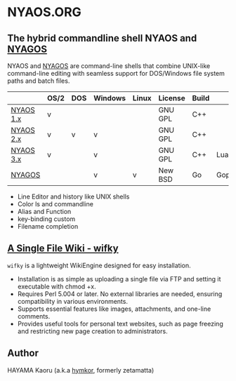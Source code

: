 # NYAOS.ORG

## The hybrid commandline shell NYAOS and [NYAGOS]

NYAOS and [NYAGOS] are command-line shells that combine UNIX-like command-line editing with seamless support for DOS/Windows file system paths and batch files.

|           |OS/2|DOS|Windows|Linux| License |Build|Lua       |Code|Support
|-----------|----|---|-------|-----|---------|-----|----------|----|---------
|[NYAOS 1.x]| v  |   |       |     | GNU GPL |C++  |          |DBCS|1996-2000
|[NYAOS 2.x]| v  | v | v     |     | GNU GPL |C++  |          |DBCS|2001-2010
|[NYAOS 3.x]| v  |   | v     |     | GNU GPL |C++  |Lua 5.2   |DBCS|2010-2014
|[NYAGOS]   |    |   | v     | v   | New BSD |Go   |GopherLua |UTF8|2014-Now

[NYAOS 1.x]: https://github.com/nyaosorg/nyaos1000
[NYAOS 2.x]: https://github.com/nyaosorg/nyaos2000
[NYAOS 3.x]: https://github.com/nyaosorg/nyaos3000
[NYAGOS]: https://nyaos.org/nyagos

- Line Editor and history like UNIX shells
- Color ls and commandline
- Alias and Function
- key-binding custom
- Filename completion

## [A Single File Wiki - wifky](http://wifky.nyaos.org/)

`wifky` is a lightweight WikiEngine designed for easy installation.

- Installation is as simple as uploading a single file via FTP and setting it executable with chmod +x.
- Requires Perl 5.004 or later. No external libraries are needed, ensuring compatibility in various environments.
- Supports essential features like images, attachments, and one-line comments.
- Provides useful tools for personal text websites, such as page freezing and restricting new page creation to administrators.

## Author

HAYAMA Kaoru (a.k.a [hymkor], formerly zetamatta)

[hymkor]: https://github.com/hymkor/
